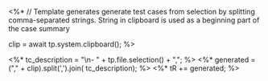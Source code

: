 <%* // Template generates generate test cases from selection by splitting comma-separated strings. String in clipboard is used as a  beginning part of the case summary

clip = await tp.system.clipboard(); %>

<%* tc_description = "\n- " + tp.file.selection() + ","; %>
<%* generated = ("," + clip).split(',').join( tc_description); %>
<%* tR += generated; %>

